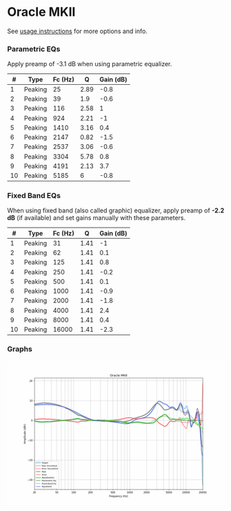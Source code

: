 # Oracle MKII
See [usage instructions](https://github.com/jaakkopasanen/AutoEq#usage) for more options and info.

### Parametric EQs
Apply preamp of -3.1 dB when using parametric equalizer.

|   # | Type    |   Fc (Hz) |    Q |   Gain (dB) |
|-----|---------|-----------|------|-------------|
|   1 | Peaking |        25 | 2.89 |        -0.8 |
|   2 | Peaking |        39 | 1.9  |        -0.6 |
|   3 | Peaking |       116 | 2.58 |         1   |
|   4 | Peaking |       924 | 2.21 |        -1   |
|   5 | Peaking |      1410 | 3.16 |         0.4 |
|   6 | Peaking |      2147 | 0.82 |        -1.5 |
|   7 | Peaking |      2537 | 3.06 |        -0.6 |
|   8 | Peaking |      3304 | 5.78 |         0.8 |
|   9 | Peaking |      4191 | 2.13 |         3.7 |
|  10 | Peaking |      5185 | 6    |        -0.8 |

### Fixed Band EQs
When using fixed band (also called graphic) equalizer, apply preamp of **-2.2 dB** (if available) and set gains manually with these parameters.

|   # | Type    |   Fc (Hz) |    Q |   Gain (dB) |
|-----|---------|-----------|------|-------------|
|   1 | Peaking |        31 | 1.41 |        -1   |
|   2 | Peaking |        62 | 1.41 |         0.1 |
|   3 | Peaking |       125 | 1.41 |         0.8 |
|   4 | Peaking |       250 | 1.41 |        -0.2 |
|   5 | Peaking |       500 | 1.41 |         0.1 |
|   6 | Peaking |      1000 | 1.41 |        -0.9 |
|   7 | Peaking |      2000 | 1.41 |        -1.8 |
|   8 | Peaking |      4000 | 1.41 |         2.4 |
|   9 | Peaking |      8000 | 1.41 |         0.4 |
|  10 | Peaking |     16000 | 1.41 |        -2.3 |

### Graphs
![](./Oracle%20MKII.png)
